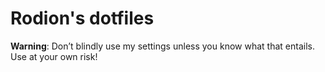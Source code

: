 # Rodion's dotfiles

**Warning**: Don’t blindly use my settings unless you know what that entails. Use at your own risk!


